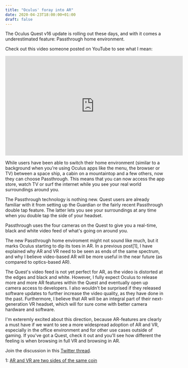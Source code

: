 ```yaml
---
title: "Oculus' foray into AR"
date: 2020-04-23T18:00:00+01:00
draft: false
---
```


The Oculus Quest v16 update is rolling out these days, and with it comes a underestimated feature: Passthrough home environment.

Check out this video someone posted on YouTube to see what I mean:
<center>
<iframe width="560" height="315" src="https://www.youtube-nocookie.com/embed/Ql5dMhr3SG4" frameborder="0" allow="accelerometer; autoplay; encrypted-media; gyroscope; picture-in-picture" allowfullscreen></iframe>
</center>

While users have been able to switch their home environment (similar to a background when you're using Oculus apps like the menu, the browser or TV) between a space ship, a cabin on a mountaintop and a few others, now they can choose Passthrough. This means that you can now access the app store, watch TV or surf the internet while you see your real world surroundings around you.

The Passthrough technology is nothing new. Quest users are already familiar with it from setting up the Guardian or the fairly recent Passthrough double tap feature. The latter lets you see your surroundings at any time when you double tap the side of your headset.

Passthrough uses the four cameras on the Quest to give you a real-time, black and white video feed of what's going on around you.

The new Passthrough home enviroment might not sound like much, but it marks Oculus starting to dip its toes in AR. In a previous post[1], I have explained why AR and VR need to be seen as ends of the same spectrum, and why I believe video-based AR will be more useful in the near future (as compared to optics-based AR).

The Quest's video feed is not yet perfect for AR, as the video is distorted at the edges and black and white. However, I fully expect Oculus to release more and more AR features within the Quest and eventually open up camera access to developers. I also wouldn't be surprised if they released software updates to further increase the video quality, as they have done in the past. Furthermore, I believe that AR will be an integral part of their next-generation VR headset, which will for sure come with better camera hardware and software.

I'm exteremly excited about this direction, because AR-features are clearly a must have if we want to see a more widespread adoption of AR and VR, especially in the office environment and for other use cases outside of gaming. If you've got a Quest, check it out and you'll see how different the feeling is when browsing in full VR and browsing in AR.


Join the discussion in this [Twitter thread](https://twitter.com/canolcer/status/1253375217185042432).


1: [AR and VR are two sides of the same coin](/post/ar-vr-two-sides-of-the-same-coin/)